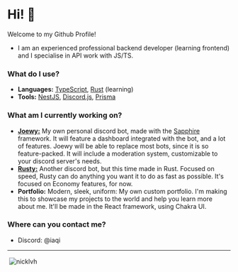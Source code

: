 # Hi! 👋

Welcome to my Github Profile!

- I am an experienced professional backend developer (learning frontend) and I specialise in API work with JS/TS.

### What do I use?
  - **Languages:** [TypeScript](https://typescriptlang.org), [Rust](https://www.rust-lang.org/) (learning)
  - **Tools:** [NestJS](https://nestjs.com), [Discord.js](https://discord.js.org/), [Prisma](https://www.prisma.io/)

### What am I currently working on?
  - [**Joewy:**](https://github.com/nicklvh/joewy) My own personal discord bot, made with the [Sapphire](https://www.sapphirejs.dev/) framework. It will feature a dashboard integrated with the bot, and a lot of features. Joewy will be able to replace most bots, since it is so feature-packed. It will include a moderation system, customizable to your discord server's needs.
  - [**Rusty:**](https://github.com/nicklvh/rusty) Another discord bot, but this time made in Rust. Focused on speed, Rusty can do anything you want it to do as fast as possible. It's focused on Economy features, for now.
  - **Portfolio:** Modern, sleek, uniform: My own custom portfolio. I'm making this to showcase my projects to the world and help you learn more about me. It'll be made in the React framework, using Chakra UI.

### Where can you contact me?
  - Discord: @iaqi

---

<p>&nbsp;<img align="center" src="https://github-readme-stats.vercel.app/api?username=nicklvh&show_icons=true&theme=tokyonight&locale=en" alt="nicklvh" /></p>
